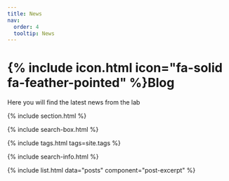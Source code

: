 ```yaml
---
title: News
nav:
  order: 4
  tooltip: News
---
```


# {% include icon.html icon="fa-solid fa-feather-pointed" %}Blog

Here you will find the latest news from the lab

{% include section.html %}

{% include search-box.html %}

{% include tags.html tags=site.tags %}

{% include search-info.html %}

{% include list.html data="posts" component="post-excerpt" %}

